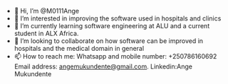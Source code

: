 - 👋 Hi, I’m @M0111Ange
- 👀 I’m interested in improving the software used in hospitals and clinics
- 🌱 I’m currently learning software engineering at ALU and a current student in ALX Africa. 
- 💞️ I’m looking to collaborate on how software can be improved in hospitals and the medical domain in general 
- 📫 How to reach me: Whatsapp and mobile number: +250786160692 Email address: angemukundente@gmail.com. Linkedin:Ange Mukundente
